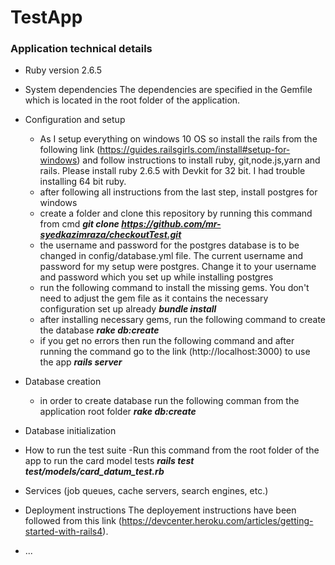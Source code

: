 # TestApp

### Application technical details

* Ruby version
2.6.5

* System dependencies
The dependencies are specified in the Gemfile which is located in the root folder of the application.

* Configuration and setup
	- As I setup everything on windows 10 OS so install the rails from the following link (https://guides.railsgirls.com/install#setup-for-windows) and follow instructions to install ruby, git,node.js,yarn and rails. Please install ruby 2.6.5 with Devkit for 32 bit. I had trouble installing 64 bit ruby.
	- after following all instructions from the last step, install postgres for windows
	- create a folder and clone this repository by running this command from cmd ***git clone https://github.com/mr-syedkazimraza/checkoutTest.git***
	- the username and password for the postgres database is to be changed in config/database.yml file. The current username and password for my setup were postgres. Change it to your username and password which you set up while installing postgres
	- run the following command to install the missing gems. You don't need to adjust the gem file as it contains the necessary configuration set up already ***bundle install***
	- after installing necessary gems, run the following command to create the database ***rake db:create***
	- if you get no errors then run the following command and after running the command go to the link (http://localhost:3000) to use the app ***rails server***
* Database creation
	- in order to create database run the following comman from the application root folder ***rake db:create***

* Database initialization

* How to run the test suite
	-Run this command from the root folder of the app to run the card model tests ***rails test test/models/card_datum_test.rb***

* Services (job queues, cache servers, search engines, etc.)

* Deployment instructions
The deployement instructions have been followed from this link (https://devcenter.heroku.com/articles/getting-started-with-rails4). 

* ...
